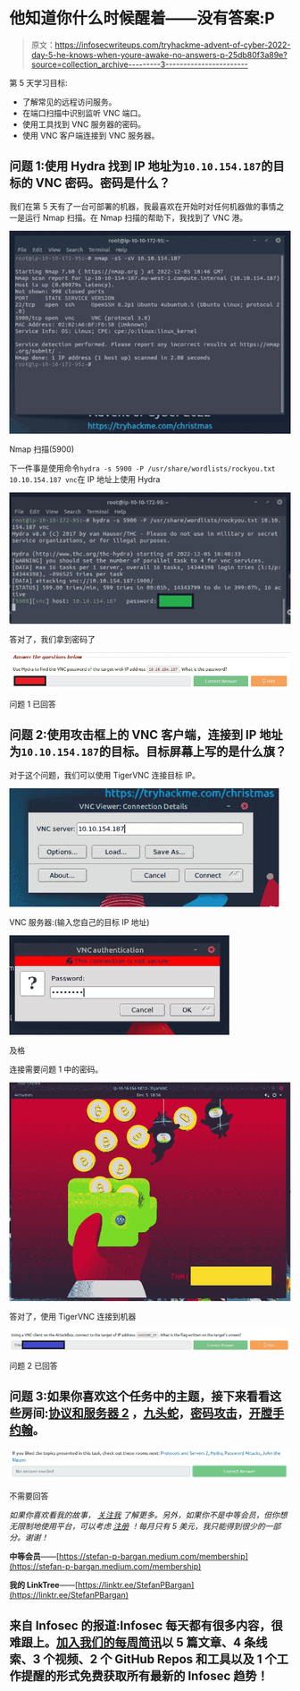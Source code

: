 # 他知道你什么时候醒着——没有答案:P

> 原文：<https://infosecwriteups.com/tryhackme-advent-of-cyber-2022-day-5-he-knows-when-youre-awake-no-answers-p-25db80f3a89e?source=collection_archive---------3----------------------->

第 5 天学习目标:

*   了解常见的远程访问服务。
*   在端口扫描中识别监听 VNC 端口。
*   使用工具找到 VNC 服务器的密码。
*   使用 VNC 客户端连接到 VNC 服务器。

## 问题 1:使用 Hydra 找到 IP 地址为`10.10.154.187`的目标的 VNC 密码。密码是什么？

我们在第 5 天有了一台可部署的机器，我最喜欢在开始时对任何机器做的事情之一是运行 Nmap 扫描。在 Nmap 扫描的帮助下，我找到了 VNC 港。

![](img/ba9d4d3dbf1de8ea60f7b6f5e924a081.png)

Nmap 扫描(5900)

下一件事是使用命令`hydra -s 5900 -P /usr/share/wordlists/rockyou.txt 10.10.154.187 vnc`在 IP 地址上使用 Hydra

![](img/eab2570abd133df51619eac118714f6a.png)

答对了，我们拿到密码了

![](img/847fb9be47ebf28868394f41d47de617.png)

问题 1 已回答

## 问题 2:使用攻击框上的 VNC 客户端，连接到 IP 地址为`10.10.154.187`的目标。目标屏幕上写的是什么旗？

对于这个问题，我们可以使用 TigerVNC 连接目标 IP。

![](img/131252de6f044af6a9526ffacf4a2a50.png)

VNC 服务器:(输入您自己的目标 IP 地址)

![](img/64c977405898b4c4ae629ee5f74e420c.png)

及格

连接需要问题 1 中的密码。

![](img/ce1e898d418f852f6dc732e2d005d817.png)

答对了，使用 TigerVNC 连接到机器

![](img/df88ee10c16c8f3b71c113a1dfa16221.png)

问题 2 已回答

## 问题 3:如果你喜欢这个任务中的主题，接下来看看这些房间:[协议和服务器 2](https://tryhackme.com/room/protocolsandservers2) ，[九头蛇](https://tryhackme.com/room/hydra)，[密码攻击](https://tryhackme.com/room/passwordattacks)，[开膛手约翰](https://tryhackme.com/room/johntheripper0)。

![](img/9338175879cb49354132fe379f295265.png)

不需要回答

*如果你喜欢看我的故事，* [*关注我*](https://medium.com/@stefan-p-bargan) *了解更多。另外，如果你不是中等会员，但你想无限制地使用平台，可以考虑* [*注册*](https://stefan-p-bargan.medium.com/membership) *！每月只有 5 美元，我只能得到很少的一部分。谢谢！*

**中等会员**——[https://stefan-p-bargan.medium.com/membership](https://stefan-p-bargan.medium.com/membership)

**我的 LinkTree**——[https://linktr.ee/StefanPBargan](https://linktr.ee/StefanPBargan)

## 来自 Infosec 的报道:Infosec 每天都有很多内容，很难跟上。[加入我们的每周简讯](https://weekly.infosecwriteups.com/)以 5 篇文章、4 条线索、3 个视频、2 个 GitHub Repos 和工具以及 1 个工作提醒的形式免费获取所有最新的 Infosec 趋势！